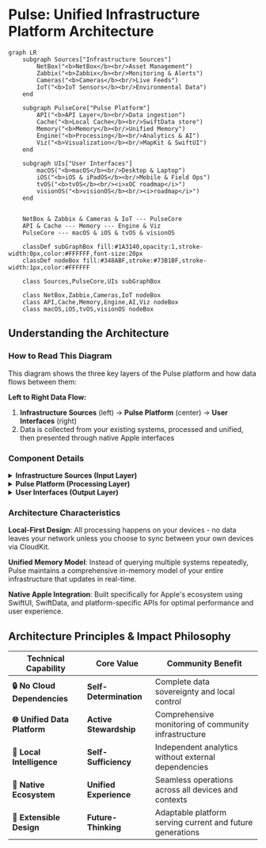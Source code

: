 # Pulse: Unified Infrastructure Platform Architecture

```mermaid
graph LR
    subgraph Sources["Infrastructure Sources"]
        NetBox("<b>NetBox</b><br/>Asset Management")
        Zabbix("<b>Zabbix</b><br/>Monitoring & Alerts")
        Cameras("<b>Cameras</b><br/>Live Feeds")
        IoT("<b>IoT Sensors</b><br/>Environmental Data")
    end

    subgraph PulseCore["Pulse Platform"]
        API("<b>API Layer</b><br/>Data ingestion")
        Cache("<b>Local Cache</b><br/>SwiftData store")
        Memory("<b>Memory</b><br/>Unified Memory")
        Engine("<b>Processing</b><br/>Analytics & AI")
        Viz("<b>Visualization</b><br/>MapKit & SwiftUI")
    end

    subgraph UIs["User Interfaces"]
        macOS("<b>macOS</b><br/>Desktop & Laptop")
        iOS("<b>iOS & iPadOS</b><br/>Mobile & Field Ops")
        tvOS("<b>tvOS</b><br/><i>xOC roadmap</i>")
        visionOS("<b>visionOS</b><br/><i>roadmap</i>")
    end


    NetBox & Zabbix & Cameras & IoT --- PulseCore
    API & Cache --- Memory --- Engine & Viz
    PulseCore --- macOS & iOS & tvOS & visionOS

    classDef subGraphBox fill:#1A3140,opacity:1,stroke-width:0px,color:#FFFFFF,font-size:20px
    classDef nodeBox fill:#348ABF,stroke:#73B1BF,stroke-width:1px,color:#FFFFFF

    class Sources,PulseCore,UIs subGraphBox

    class NetBox,Zabbix,Cameras,IoT nodeBox
    class API,Cache,Memory,Engine,AI,Viz nodeBox
    class macOS,iOS,tvOS,visionOS nodeBox

```

## Understanding the Architecture

### How to Read This Diagram

This diagram shows the three key layers of the Pulse platform and how data flows between them:

**Left to Right Data Flow:**
1. **Infrastructure Sources** (left) → **Pulse Platform** (center) → **User Interfaces** (right)
2. Data is collected from your existing systems, processed and unified, then presented through native Apple interfaces

### Component Details

<details>
<summary><strong>Infrastructure Sources (Input Layer)</strong></summary>

These are your existing systems that Pulse connects to:
- **NetBox**: Provides device inventory, network topology, and asset management data
- **Zabbix**: Supplies real-time monitoring data, alerts, and performance metrics
- **Cameras**: Streams live video feeds for security and operational monitoring
- **IoT Sensors**: Delivers environmental data like temperature, humidity, and power usage

</details>

<details>
<summary><strong>Pulse Platform (Processing Layer)</strong></summary>

The core engine that transforms raw data into actionable insights:
- **API Layer**: Handles secure communication with all data sources using their native APIs
- **Local Cache**: SwiftData-powered local storage for fast access and offline operation
- **Unified Memory**: In-memory data structures that create a single coherent view of your infrastructure
- **Processing Engine**: Local analytics and AI that detect patterns, anomalies, and generate insights
- **Visualization Layer**: Renders data into maps, charts, and interactive displays using MapKit and SwiftUI

</details>

<details>
<summary><strong>User Interfaces (Output Layer)</strong></summary>

Native Apple applications optimized for different use cases:
- **macOS**: Full desktop experience for detailed analysis and administration
- **iOS/iPadOS**: Mobile interface for field work and quick status checks
- **tvOS**: Large-screen dashboards for operations centers (planned feature)
- **visionOS**: 3D infrastructure visualization (future roadmap)

</details>

### Architecture Characteristics

**Local-First Design**: All processing happens on your devices - no data leaves your network unless you choose to sync between your own devices via CloudKit.

**Unified Memory Model**: Instead of querying multiple systems repeatedly, Pulse maintains a comprehensive in-memory model of your entire infrastructure that updates in real-time.

**Native Apple Integration**: Built specifically for Apple's ecosystem using SwiftUI, SwiftData, and platform-specific APIs for optimal performance and user experience.

## Architecture Principles & Impact Philosophy

| Technical Capability | Core Value | Community Benefit |
|---------------------|------------|-------------------|
| **🔒 No Cloud Dependencies** | **Self-Determination** | Complete data sovereignty and local control |
| **🌐 Unified Data Platform** | **Active Stewardship** | Comprehensive monitoring of community infrastructure |
| **🧠 Local Intelligence** | **Self-Sufficiency** | Independent analytics without external dependencies |
| **📱 Native Ecosystem** | **Unified Experience** | Seamless operations across all devices and contexts |
| **🔄 Extensible Design** | **Future-Thinking** | Adaptable platform serving current and future generations |
